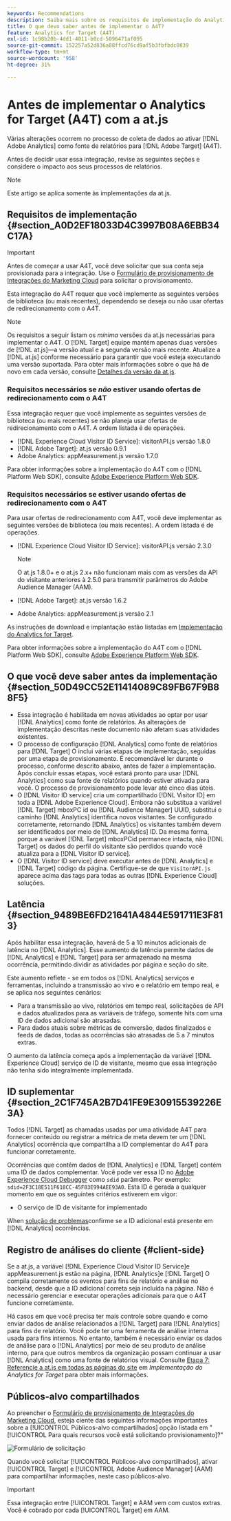 ```yaml
---
keywords: Recommendations
description: Saiba mais sobre os requisitos de implementação do Analytics para [!DNL Target] (A4T) e o que deve ser considerado antes de implementar essa integração.
title: O que devo saber antes de implementar o A4T?
feature: Analytics for Target (A4T)
exl-id: 1c98b20b-4dd1-4011-b0cd-5096471af095
source-git-commit: 152257a52d836a88ffcd76cd9af5b3fbfbdc0839
workflow-type: tm+mt
source-wordcount: '958'
ht-degree: 31%

---
```


# Antes de implementar o Analytics for Target (A4T) com a at.js

Várias alterações ocorrem no processo de coleta de dados ao ativar [!DNL Adobe Analytics] como fonte de relatórios para [!DNL Adobe Target] (A4T).

Antes de decidir usar essa integração, revise as seguintes seções e considere o impacto aos seus processos de relatórios.

>[!NOTE]
>
>Este artigo se aplica somente às implementações da at.js.

## Requisitos de implementação {#section_A0D2EF18033D4C3997B08A6EBB34C17A}

>[!IMPORTANT]
>
>Antes de começar a usar A4T, você deve solicitar que sua conta seja provisionada para a integração. Use o [Formulário de provisionamento de Integrações do Marketing Cloud](https://www.adobe.com/go/audiences) para solicitar o provisionamento.

Esta integração do A4T requer que você implemente as seguintes versões de biblioteca (ou mais recentes), dependendo se deseja ou não usar ofertas de redirecionamento com o A4T.

>[!NOTE]
>
>Os requisitos a seguir listam os *mínima* versões da at.js necessárias para implementar o A4T. O [!DNL Target] equipe mantém apenas duas versões de [!DNL at.js]—a versão atual e a segunda versão mais recente. Atualize a [!DNL at.js] conforme necessário para garantir que você esteja executando uma versão suportada. Para obter mais informações sobre o que há de novo em cada versão, consulte [Detalhes da versão da at.js](/help/main/c-implementing-target/c-implementing-target-for-client-side-web/target-atjs-versions.md#reference_DBB5EDB79EC44E558F9E08D4774A0F7A).

### Requisitos necessários se *não* estiver usando ofertas de redirecionamento com o A4T

Essa integração requer que você implemente as seguintes versões de biblioteca (ou mais recentes) se não planeja usar ofertas de redirecionamento com o A4T. A ordem listada é de operações.

* [!DNL Experience Cloud Visitor ID Service]: visitorAPI.js versão 1.8.0
* [!DNL Adobe Target]: at.js versão 0.9.1
* Adobe Analytics: appMeasurement.js versão 1.7.0

Para obter informações sobre a implementação do A4T com o [!DNL Platform Web SDK], consulte [Adobe Experience Platform Web SDK](/help/main/c-implementing-target/c-implementing-target-for-client-side-web/aep-web-sdk.md).

### Requisitos necessários se estiver usando ofertas de redirecionamento com o A4T

Para usar ofertas de redirecionamento com A4T, você deve implementar as seguintes versões de biblioteca (ou mais recentes). A ordem listada é de operações.

* [!DNL Experience Cloud Visitor ID Service]: visitorAPI.js versão 2.3.0

   >[!NOTE]
   >
   >O at.js 1.8.0+ e o at.js 2.x+ não funcionam mais com as versões da API do visitante anteriores à 2.5.0 para transmitir parâmetros do Adobe Audience Manager (AAM).

* [!DNL Adobe Target]: at.js versão 1.6.2

* Adobe Analytics: appMeasurement.js versão 2.1

As instruções de download e implantação estão listadas em [Implementação do Analytics for Target](/help/main/c-integrating-target-with-mac/a4t/a4timplementation.md).

Para obter informações sobre a implementação do A4T com o [!DNL Platform Web SDK], consulte [Adobe Experience Platform Web SDK](/help/main/c-implementing-target/c-implementing-target-for-client-side-web/aep-web-sdk.md).

## O que você deve saber antes da implementação {#section_50D49CC52E11414089C89FB67F9B88F5}

* Essa integração é habilitada em novas atividades ao optar por usar [!DNL Analytics] como fonte de relatórios. As alterações de implementação descritas neste documento não afetam suas atividades existentes.
* O processo de configuração [!DNL Analytics] como fonte de relatórios para [!DNL Target] O inclui várias etapas de implementação, seguidas por uma etapa de provisionamento. É recomendável ler durante o processo, conforme descrito abaixo, antes de fazer a implementação. Após concluir essas etapas, você estará pronto para usar [!DNL Analytics] como sua fonte de relatórios quando estiver ativada para você. O processo de provisionamento pode levar até cinco dias úteis.
* O [!DNL Visitor ID service] cria um compartilhado [!DNL Visitor ID] em toda a [!DNL Adobe Experience Cloud]. Embora não substitua a variável [!DNL Target] mboxPC id ou [!DNL Audience Manager] UUID, substitui o caminho [!DNL Analytics] identifica novos visitantes. Se configurado corretamente, retornando [!DNL Analytics] os visitantes também devem ser identificados por meio de [!DNL Analytics] ID. Da mesma forma, porque a variável [!DNL Target] mboxPCid permanece intacta, não [!DNL Target] os dados do perfil do visitante são perdidos quando você atualiza para a [!DNL Visitor ID service].
* O [!DNL Visitor ID service] deve executar antes de [!DNL Analytics] e [!DNL Target] código da página. Certifique-se de que `VisitorAPI.js` aparece acima das tags para todas as outras [!DNL Experience Cloud] soluções.

## Latência {#section_9489BE6FD21641A4844E591711E3F813}

Após habilitar essa integração, haverá de 5 a 10 minutos adicionais de latência no [!DNL Analytics]. Esse aumento de latência permite dados de [!DNL Analytics] e [!DNL Target] para ser armazenado na mesma ocorrência, permitindo dividir as atividades por página e seção do site.

Este aumento reflete - se em todos os [!DNL Analytics] serviços e ferramentas, incluindo a transmissão ao vivo e o relatório em tempo real, e se aplica nos seguintes cenários:

* Para a transmissão ao vivo, relatórios em tempo real, solicitações de API e dados atualizados para as variáveis de tráfego, somente hits com uma ID de dados adicional são atrasadas.
* Para dados atuais sobre métricas de conversão, dados finalizados e feeds de dados, todas as ocorrências são atrasadas de 5 a 7 minutos extras.

O aumento da latência começa após a implementação da variável [!DNL Experience Cloud] serviço de ID de visitante, mesmo que essa integração não tenha sido integralmente implementada.

## ID suplementar  {#section_2C1F745A2B7D41FE9E30915539226E3A}

Todos [!DNL Target] as chamadas usadas por uma atividade A4T para fornecer conteúdo ou registrar a métrica de meta devem ter um [!DNL Analytics] ocorrência que compartilha a ID complementar do A4T para funcionar corretamente.

Ocorrências que contêm dados de [!DNL Analytics] e [!DNL Target] contém uma ID de dados complementar. Você pode ver essa ID no [Adobe Experience Cloud Debugger](https://experienceleague.adobe.com/docs/debugger/using/experience-cloud-debugger.html) como `sdid` parâmetro. Por exemplo: `sdid=2F3C18E511F618CC-45F83E994AEE93A0`. Esta ID é gerada a qualquer momento em que os seguintes critérios estiverem em vigor:

* O serviço de ID de visitante for implementado

When [solução de problemas](/help/main/c-integrating-target-with-mac/a4t/c-a4t-troubleshooting/a4t-troubleshooting.md)confirme se a ID adicional está presente em [!DNL Analytics] ocorrências.

## Registro de análises do cliente {#client-side}

Se a at.js, a variável [!DNL Experience Cloud Visitor ID Service]e appMeasurement.js estão na página, [!DNL Analytics]e [!DNL Target] O compila corretamente os eventos para fins de relatório e análise no backend, desde que a ID adicional correta seja incluída na página. Não é necessário gerenciar e executar operações adicionais para que o A4T funcione corretamente.

Há casos em que você precisa ter mais controle sobre quando e como enviar dados de análise relacionados a [!DNL Target] para [!DNL Analytics] para fins de relatório. Você pode ter uma ferramenta de análise interna usada para fins internos. No entanto, também é necessário enviar os dados de análise para o [!DNL Analytics] por meio de seu produto de análise interno, para que outros membros da organização possam continuar a usar [!DNL Analytics] como uma fonte de relatórios visual. Consulte [Etapa 7: Referencie a at.js em todas as páginas do site](/help/main/c-integrating-target-with-mac/a4t/a4timplementation.md#step7) em *Implementação do Analytics for Target* para obter mais informações.

## Públicos-alvo compartilhados

Ao preencher o [Formulário de provisionamento de Integrações do Marketing Cloud](https://www.adobe.com/go/audiences), esteja ciente das seguintes informações importantes sobre a [!UICONTROL Públicos-alvo compartilhados] opção listada em &quot;[!UICONTROL Para quais recursos você está solicitando provisionamento]?&quot;

![Formulário de solicitação](/help/main/c-integrating-target-with-mac/a4t/assets/request-form.png)

Quando você solicitar [!UICONTROL Públicos-alvo compartilhados], ativar [!UICONTROL Target] e [!UICONTROL Adobe Audience Manager] (AAM) para compartilhar informações, neste caso públicos-alvo.

>[!IMPORTANT]
>
>Essa integração entre [!UICONTROL Target] e AAM vem com custos extras. Você é cobrado por cada [!UICONTROL Target] em AAM.
